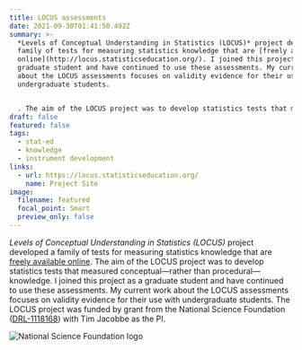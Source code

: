 ```yaml
---
title: LOCUS assessments
date: 2021-09-30T01:41:50.492Z
summary: >-
  *Levels of Conceptual Understanding in Statistics (LOCUS)* project developed a
  family of tests for measuring statistics knowledge that are [freely available
  online](http://locus.statisticseducation.org/). I joined this project as a
  graduate student and have continued to use these assessments. My current work
  about the LOCUS assessments focuses on validity evidence for their use with
  undergraduate students.


  . The aim of the LOCUS project was to develop statistics tests that measured conceptual—rather than procedural—knowledge.
draft: false
featured: false
tags:
  - stat-ed
  - knowledge
  - instrument development
links:
  - url: https://locus.statisticseducation.org/
    name: Project Site
image:
  filename: featured
  focal_point: Smart
  preview_only: false
---
```

*Levels of Conceptual Understanding in Statistics (LOCUS)* project developed a family of tests for measuring statistics knowledge that are [freely available online](http://locus.statisticseducation.org/). The aim of the LOCUS project was to develop statistics tests that measured conceptual—rather than procedural—knowledge. I joined this project as a graduate student and have continued to use these assessments. My current work about the LOCUS assessments focuses on validity evidence for their use with undergraduate students. The LOCUS project was funded by grant from the National Science Foundation ([DRL-1118168](https://www.nsf.gov/awardsearch/showAward?AWD_ID=1118168&HistoricalAwards=false)) with Tim Jacobbe as the PI.

<img src="http://sdsattitudes.com/wp/wp-content/uploads/2021/06/NSF_4-Color_bitmap_Logo-150x150.png" lightbox="false" alt="National Science Foundation logo">